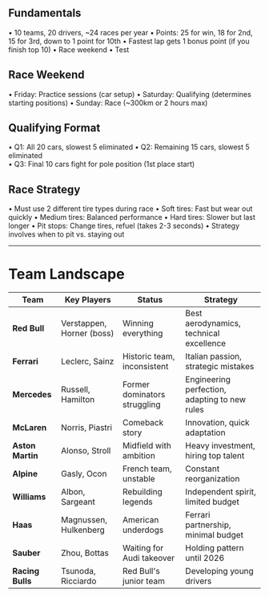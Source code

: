 ## Fundamentals
  • 10 teams, 20 drivers, ~24 races per year
    • Points: 25 for win, 18 for 2nd, 15 for 3rd, down to 1 point for 10th
  • Fastest lap gets 1 bonus point (if you finish top 10)
  • Race weekend
     •  Test

## Race Weekend
• Friday: Practice sessions (car setup)
• Saturday: Qualifying (determines starting positions)
• Sunday: Race (~300km or 2 hours max)

## Qualifying Format
• Q1: All 20 cars, slowest 5 eliminated
• Q2: Remaining 15 cars, slowest 5 eliminated  
• Q3: Final 10 cars fight for pole position (1st place start)

## Race Strategy
• Must use 2 different tire types during race
• Soft tires: Fast but wear out quickly
• Medium tires: Balanced performance
• Hard tires: Slower but last longer
• Pit stops: Change tires, refuel (takes 2-3 seconds)
• Strategy involves when to pit vs. staying out

---

# Team Landscape

| Team | Key Players | Status | Strategy |
|------|-------------|--------|----------|
| **Red Bull** | Verstappen, Horner (boss) | Winning everything | Best aerodynamics, technical excellence |
| **Ferrari** | Leclerc, Sainz | Historic team, inconsistent | Italian passion, strategic mistakes |
| **Mercedes** | Russell, Hamilton | Former dominators struggling | Engineering perfection, adapting to new rules |
| **McLaren** | Norris, Piastri | Comeback story | Innovation, quick adaptation |
| **Aston Martin** | Alonso, Stroll | Midfield with ambition | Heavy investment, hiring top talent |
| **Alpine** | Gasly, Ocon | French team, unstable | Constant reorganization |
| **Williams** | Albon, Sargeant | Rebuilding legends | Independent spirit, limited budget |
| **Haas** | Magnussen, Hulkenberg | American underdogs | Ferrari partnership, minimal budget |
| **Sauber** | Zhou, Bottas | Waiting for Audi takeover | Holding pattern until 2026 |
| **Racing Bulls** | Tsunoda, Ricciardo | Red Bull's junior team | Developing young drivers |
